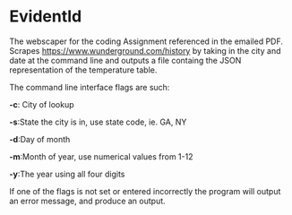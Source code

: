 # EvidentId
The webscaper for the coding Assignment referenced in the emailed PDF. Scrapes https://www.wunderground.com/history by taking in the city and date at the command line and outputs a file containg the JSON representation of the temperature table. 

The command line interface flags are such:

**-c**: City of lookup

**-s**:State the city is in, use state code, ie. GA, NY

**-d**:Day of month

**-m**:Month of year, use numerical values from 1-12

**-y**:The year using all four digits

If one of the flags is not set or entered incorrectly the program will output an error message, and produce an output. 

